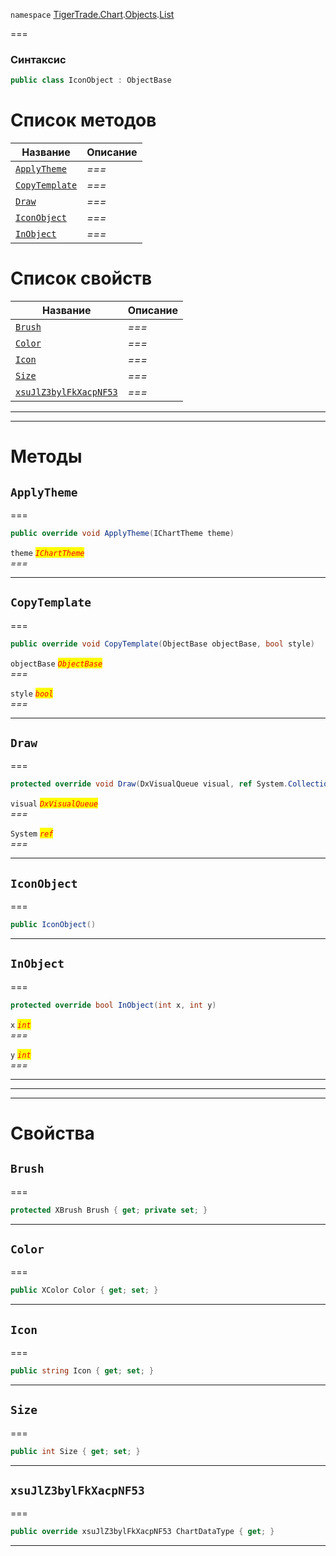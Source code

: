 
`namespace` [TigerTrade.Chart](../../../TigerTrade.Chart.md).[Objects](../../../TigerTrade.Chart/Objects.md).[List](../../../TigerTrade.Chart/Objects/List.md)


===

### Синтаксис
```csharp
public class IconObject : ObjectBase
```


# Список методов
| Название | Описание |
| --- | --- |
| [`ApplyTheme`](#method-applytheme) | *===* |
| [`CopyTemplate`](#method-copytemplate) | *===* |
| [`Draw`](#method-draw) | *===* |
| [`IconObject`](#method-iconobject) | *===* |
| [`InObject`](#method-inobject) | *===* |

# Список свойств
| Название | Описание |
| --- | --- |
| [`Brush`](#property-brush) | *===* |
| [`Color`](#property-color) | *===* |
| [`Icon`](#property-icon) | *===* |
| [`Size`](#property-size) | *===* |
| [`xsuJlZ3bylFkXacpNF53`](#property-xsujlz3bylfkxacpnf53) | *===* |





***  
***  
# Методы

## `ApplyTheme`<a href="method-applytheme" id="method-applytheme"></a>
===
```csharp
public override void ApplyTheme(IChartTheme theme)
```

`theme` <mark style="color:red;">*`IChartTheme`*</mark>  
 *===*  


***  

## `CopyTemplate`<a href="method-copytemplate" id="method-copytemplate"></a>
===
```csharp
public override void CopyTemplate(ObjectBase objectBase, bool style)
```
`objectBase` <mark style="color:red;">*`ObjectBase`*</mark>  
 *===*  

`style` <mark style="color:red;">*`bool`*</mark>  
 *===*  


***  

## `Draw`<a href="method-draw" id="method-draw"></a>
===
```csharp
protected override void Draw(DxVisualQueue visual, ref System.Collections.Generic.List<ObjectLabelInfo> labels)
```
`visual` <mark style="color:red;">*`DxVisualQueue`*</mark>  
 *===*  

`System` <mark style="color:red;">*`ref`*</mark>  
 *===*  


***  

## `IconObject`<a href="method-iconobject" id="method-iconobject"></a>
===
```csharp
public IconObject()
```

***  

## `InObject`<a href="method-inobject" id="method-inobject"></a>
===
```csharp
protected override bool InObject(int x, int y)
```

`x` <mark style="color:red;">*`int`*</mark>  
 *===*  

`y` <mark style="color:red;">*`int`*</mark>  
 *===*  


***  
***  
 ***  
# Свойства

## `Brush`<a href="property-brush" id="property-brush"></a>
===
```csharp
protected XBrush Brush { get; private set; }
```  
***

## `Color`<a href="property-color" id="property-color"></a>
===
```csharp
public XColor Color { get; set; }
```  
***

## `Icon`<a href="property-icon" id="property-icon"></a>
===
```csharp
public string Icon { get; set; }
```  
***

## `Size`<a href="property-size" id="property-size"></a>
===
```csharp
public int Size { get; set; }
```  
***

## `xsuJlZ3bylFkXacpNF53`<a href="property-xsujlz3bylfkxacpnf53" id="property-xsujlz3bylfkxacpnf53"></a>
===
```csharp
public override xsuJlZ3bylFkXacpNF53 ChartDataType { get; }
```  
***


